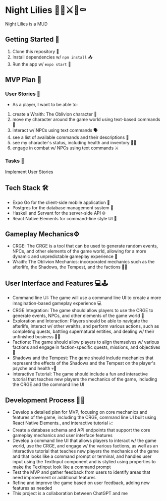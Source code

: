 # Night Lilies 👻🌺⚔🏰⚰️

Night Lilies is a MUD

## Getting Started 🚀

1. Clone this repository 🐑 
2. Install dependencies w/ `npm install` 📥 
3. Run the app w/ `expo start` 🏃 

## MVP Plan 🎯

### User Stories 📖

* As a player, I want to be able to:
1. create a Wraith: The Oblivion character 👤
2. move my character around the game world using text-based commands 🚶
3. interact w/ NPCs using text commands 🗣️
4. see a list of available commands and their descriptions 📜
5. see my character's status, including health and inventory 💪🎒
6. engage in combat w/ NPCs using text commands ⚔️

### Tasks 📝

Implement User Stories

## Tech Stack 🛠️

- Expo Go for the client-side mobile application 📱
- Postgres for the database management system 🐘
- Haskell and Servant for the server-side API 🌐
- React Native Elements for command-line style UI 🎨

## Gameplay Mechanics⚙️

- CRGE: The CRGE is a tool that can be used to generate random events, NPCs, and other elements of the game world, allowing for a more dynamic and unpredictable gameplay experience 🎲 
- Wraith: The Oblivion Mechanics:  incorporated mechanics such as the afterlife, the Shadows, the Tempest, and the factions 🧟‍♀️ 

## User Interface and Features 💻🕹️

- Command line UI: The game will use a command line UI to create a more imagination-based  gameplay experience 💻
- CRGE Integration: The game should allow players to use the CRGE to generate events, NPCs, and other elements of the game world 🎲
- Exploration and Interaction: Players should be able to navigate the afterlife, interact w/ other wraiths, and perform various actions, such as completing quests, battling supernatural entities, and dealing w/ their unfinished business 🕵️‍♀️
- Factions: The game should allow players to align themselves w/ various factions and engage in faction-specific quests, missions, and objectives 🔮
- Shadows and the Tempest: The game should include mechanics that represent the effects of the Shadows and the Tempest on the player's psyche and health 💀💨
- Interactive Tutorial: The game should include a fun and interactive tutorial that teaches new players the mechanics of the game, including the CRGE and the command line UI

## Development Process 🧑‍💻

- Develop a detailed plan for MVP, focusing on core mechanics and features of the game, including the CRGE, command line UI built using React Native Elements., and interactive tutorial 📈
- Create a database schema and API endpoints that support the core gameplay mechanics and user interface features 
- Develop a command line UI that allows players to interact w/ the game world, use the CRGE, and engage w/ the various factions, as well as an interactive tutorial that teaches new players the mechanics of the game and  that looks like a command prompt or terminal, and handles user input using the TextInput component and is stylied using properties to make the TextInput look like a command prompt
- Test the MVP and gather feedback from users to identify areas that need improvement or additional features
- Refine and improve the game based on user feedback, adding new features as needed
- This project is a collaboration between ChatGPT and me